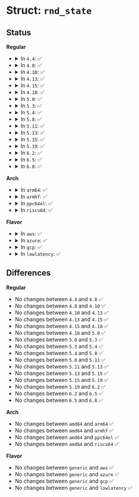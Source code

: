 # Struct: <code>rnd_state</code>

## Status
<b>Regular</b>
<ul>
<li>
<details>
<summary>In <code>4.4</code>: ✅</summary>

```c
struct rnd_state {
    __u32 s1;
    __u32 s2;
    __u32 s3;
    __u32 s4;
};
```
</details>
</li>
<li>
<details>
<summary>In <code>4.8</code>: ✅</summary>

```c
struct rnd_state {
    __u32 s1;
    __u32 s2;
    __u32 s3;
    __u32 s4;
};
```
</details>
</li>
<li>
<details>
<summary>In <code>4.10</code>: ✅</summary>

```c
struct rnd_state {
    __u32 s1;
    __u32 s2;
    __u32 s3;
    __u32 s4;
};
```
</details>
</li>
<li>
<details>
<summary>In <code>4.13</code>: ✅</summary>

```c
struct rnd_state {
    __u32 s1;
    __u32 s2;
    __u32 s3;
    __u32 s4;
};
```
</details>
</li>
<li>
<details>
<summary>In <code>4.15</code>: ✅</summary>

```c
struct rnd_state {
    __u32 s1;
    __u32 s2;
    __u32 s3;
    __u32 s4;
};
```
</details>
</li>
<li>
<details>
<summary>In <code>4.18</code>: ✅</summary>

```c
struct rnd_state {
    __u32 s1;
    __u32 s2;
    __u32 s3;
    __u32 s4;
};
```
</details>
</li>
<li>
<details>
<summary>In <code>5.0</code>: ✅</summary>

```c
struct rnd_state {
    __u32 s1;
    __u32 s2;
    __u32 s3;
    __u32 s4;
};
```
</details>
</li>
<li>
<details>
<summary>In <code>5.3</code>: ✅</summary>

```c
struct rnd_state {
    __u32 s1;
    __u32 s2;
    __u32 s3;
    __u32 s4;
};
```
</details>
</li>
<li>
<details>
<summary>In <code>5.4</code>: ✅</summary>

```c
struct rnd_state {
    __u32 s1;
    __u32 s2;
    __u32 s3;
    __u32 s4;
};
```
</details>
</li>
<li>
<details>
<summary>In <code>5.8</code>: ✅</summary>

```c
struct rnd_state {
    __u32 s1;
    __u32 s2;
    __u32 s3;
    __u32 s4;
};
```
</details>
</li>
<li>
<details>
<summary>In <code>5.11</code>: ✅</summary>

```c
struct rnd_state {
    __u32 s1;
    __u32 s2;
    __u32 s3;
    __u32 s4;
};
```
</details>
</li>
<li>
<details>
<summary>In <code>5.13</code>: ✅</summary>

```c
struct rnd_state {
    __u32 s1;
    __u32 s2;
    __u32 s3;
    __u32 s4;
};
```
</details>
</li>
<li>
<details>
<summary>In <code>5.15</code>: ✅</summary>

```c
struct rnd_state {
    __u32 s1;
    __u32 s2;
    __u32 s3;
    __u32 s4;
};
```
</details>
</li>
<li>
<details>
<summary>In <code>5.19</code>: ✅</summary>

```c
struct rnd_state {
    __u32 s1;
    __u32 s2;
    __u32 s3;
    __u32 s4;
};
```
</details>
</li>
<li>
<details>
<summary>In <code>6.2</code>: ✅</summary>

```c
struct rnd_state {
    __u32 s1;
    __u32 s2;
    __u32 s3;
    __u32 s4;
};
```
</details>
</li>
<li>
<details>
<summary>In <code>6.5</code>: ✅</summary>

```c
struct rnd_state {
    __u32 s1;
    __u32 s2;
    __u32 s3;
    __u32 s4;
};
```
</details>
</li>
<li>
<details>
<summary>In <code>6.8</code>: ✅</summary>

```c
struct rnd_state {
    __u32 s1;
    __u32 s2;
    __u32 s3;
    __u32 s4;
};
```
</details>
</li>
</ul>
<b>Arch</b>
<ul>
<li>
<details>
<summary>In <code>arm64</code>: ✅</summary>

```c
struct rnd_state {
    __u32 s1;
    __u32 s2;
    __u32 s3;
    __u32 s4;
};
```
</details>
</li>
<li>
<details>
<summary>In <code>armhf</code>: ✅</summary>

```c
struct rnd_state {
    __u32 s1;
    __u32 s2;
    __u32 s3;
    __u32 s4;
};
```
</details>
</li>
<li>
<details>
<summary>In <code>ppc64el</code>: ✅</summary>

```c
struct rnd_state {
    __u32 s1;
    __u32 s2;
    __u32 s3;
    __u32 s4;
};
```
</details>
</li>
<li>
<details>
<summary>In <code>riscv64</code>: ✅</summary>

```c
struct rnd_state {
    __u32 s1;
    __u32 s2;
    __u32 s3;
    __u32 s4;
};
```
</details>
</li>
</ul>
<b>Flavor</b>
<ul>
<li>
<details>
<summary>In <code>aws</code>: ✅</summary>

```c
struct rnd_state {
    __u32 s1;
    __u32 s2;
    __u32 s3;
    __u32 s4;
};
```
</details>
</li>
<li>
<details>
<summary>In <code>azure</code>: ✅</summary>

```c
struct rnd_state {
    __u32 s1;
    __u32 s2;
    __u32 s3;
    __u32 s4;
};
```
</details>
</li>
<li>
<details>
<summary>In <code>gcp</code>: ✅</summary>

```c
struct rnd_state {
    __u32 s1;
    __u32 s2;
    __u32 s3;
    __u32 s4;
};
```
</details>
</li>
<li>
<details>
<summary>In <code>lowlatency</code>: ✅</summary>

```c
struct rnd_state {
    __u32 s1;
    __u32 s2;
    __u32 s3;
    __u32 s4;
};
```
</details>
</li>
</ul>

## Differences
<b>Regular</b>
<ul>
<li>
No changes between <code>4.4</code> and <code>4.8</code> ✅
</li>
<li>
No changes between <code>4.8</code> and <code>4.10</code> ✅
</li>
<li>
No changes between <code>4.10</code> and <code>4.13</code> ✅
</li>
<li>
No changes between <code>4.13</code> and <code>4.15</code> ✅
</li>
<li>
No changes between <code>4.15</code> and <code>4.18</code> ✅
</li>
<li>
No changes between <code>4.18</code> and <code>5.0</code> ✅
</li>
<li>
No changes between <code>5.0</code> and <code>5.3</code> ✅
</li>
<li>
No changes between <code>5.3</code> and <code>5.4</code> ✅
</li>
<li>
No changes between <code>5.4</code> and <code>5.8</code> ✅
</li>
<li>
No changes between <code>5.8</code> and <code>5.11</code> ✅
</li>
<li>
No changes between <code>5.11</code> and <code>5.13</code> ✅
</li>
<li>
No changes between <code>5.13</code> and <code>5.15</code> ✅
</li>
<li>
No changes between <code>5.15</code> and <code>5.19</code> ✅
</li>
<li>
No changes between <code>5.19</code> and <code>6.2</code> ✅
</li>
<li>
No changes between <code>6.2</code> and <code>6.5</code> ✅
</li>
<li>
No changes between <code>6.5</code> and <code>6.8</code> ✅
</li>
</ul>
<b>Arch</b>
<ul>
<li>
No changes between <code>amd64</code> and <code>arm64</code> ✅
</li>
<li>
No changes between <code>amd64</code> and <code>armhf</code> ✅
</li>
<li>
No changes between <code>amd64</code> and <code>ppc64el</code> ✅
</li>
<li>
No changes between <code>amd64</code> and <code>riscv64</code> ✅
</li>
</ul>
<b>Flavor</b>
<ul>
<li>
No changes between <code>generic</code> and <code>aws</code> ✅
</li>
<li>
No changes between <code>generic</code> and <code>azure</code> ✅
</li>
<li>
No changes between <code>generic</code> and <code>gcp</code> ✅
</li>
<li>
No changes between <code>generic</code> and <code>lowlatency</code> ✅
</li>
</ul>
